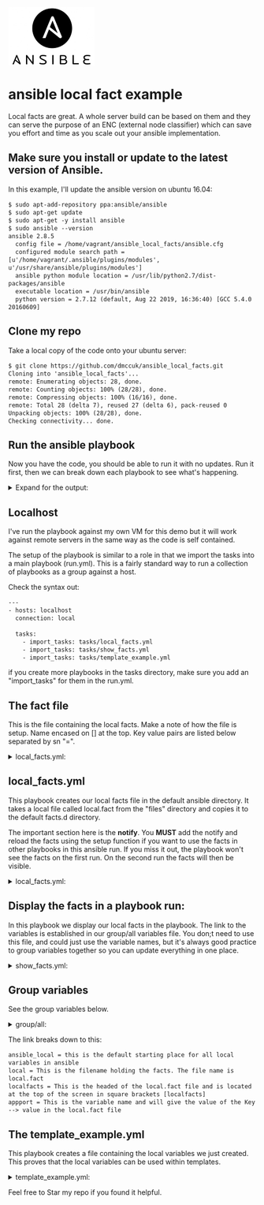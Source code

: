 ![Alt text](images/Ansible-logo1.png?raw=true)

# ansible local fact example
Local facts are great. A whole server build can be based on them and they can serve the purpose of an ENC (external node classifier) which can save you effort and time as you scale out your ansible implementation.

## Make sure you install or update to the latest version of Ansible.
In this example, I'll update the ansible version on ubuntu 16.04:

````
$ sudo apt-add-repository ppa:ansible/ansible
$ sudo apt-get update
$ sudo apt-get -y install ansible
$ sudo ansible --version
ansible 2.8.5
  config file = /home/vagrant/ansible_local_facts/ansible.cfg
  configured module search path = [u'/home/vagrant/.ansible/plugins/modules', u'/usr/share/ansible/plugins/modules']
  ansible python module location = /usr/lib/python2.7/dist-packages/ansible
  executable location = /usr/bin/ansible
  python version = 2.7.12 (default, Aug 22 2019, 16:36:40) [GCC 5.4.0 20160609]

````
## Clone my repo
Take a local copy of the code onto your ubuntu server:

````
$ git clone https://github.com/dmccuk/ansible_local_facts.git
Cloning into 'ansible_local_facts'...
remote: Enumerating objects: 28, done.
remote: Counting objects: 100% (28/28), done.
remote: Compressing objects: 100% (16/16), done.
remote: Total 28 (delta 7), reused 27 (delta 6), pack-reused 0
Unpacking objects: 100% (28/28), done.
Checking connectivity... done.
````

## Run the ansible playbook
Now you have the code, you should be able to run it with no updates. Run it first, then we can break down each playbook to see what's happening.

<details>
 <summary>Expand for the output:</summary>
  <p>

````
$ sudo ansible-playbook -i localhost run.yml
 [WARNING]: Unable to parse /home/vagrant/ansible_local_facts/localhost as an inventory source

 [WARNING]: No inventory was parsed, only implicit localhost is available

 [WARNING]: provided hosts list is empty, only localhost is available. Note that the implicit localhost does not match 'all'


PLAY [localhost] *********************************************************************************************************************

TASK [Gathering Facts] ***************************************************************************************************************
ok: [localhost]

TASK [Create custom fact directory] **************************************************************************************************
ok: [localhost]

TASK [Insert custom fact file] *******************************************************************************************************
ok: [localhost]

TASK [local facts] *******************************************************************************************************************
ok: [localhost] => {
    "ansible_local": {
        "local": {
            "localfacts": {
                "appport": "9090",
                "environment": "production",
                "owner": "systems",
                "role": "webserver"
            }
        }
    }
}

TASK [reload facts] ******************************************************************************************************************
ok: [localhost]

TASK [print app port] ****************************************************************************************************************
ok: [localhost] => {
    "msg": "your application port is 9090"
}

TASK [print environment] *************************************************************************************************************
ok: [localhost] => {
    "msg": "your environment is production"
}

TASK [print role] ********************************************************************************************************************
ok: [localhost] => {
    "msg": "your role is webserver"
}

TASK [template] **********************************************************************************************************************
ok: [localhost]

PLAY RECAP ***************************************************************************************************************************
localhost                  : ok=9    changed=0    unreachable=0    failed=0    skipped=0    rescued=0    ignored=0
````
</p></details>


## Localhost
I've run the playbook against my own VM for this demo but it will work against remote servers in the same way as the code is self contained.

The setup of the playbook is similar to a role in that we import the tasks into a main playbook (run.yml). This is a fairly standard way to run a collection of playbooks as a group against a host.

Check the syntax out:

````
---
- hosts: localhost
  connection: local

  tasks:
    - import_tasks: tasks/local_facts.yml
    - import_tasks: tasks/show_facts.yml
    - import_tasks: tasks/template_example.yml
````

if you create more playbooks in the tasks directory, make sure you add an "import_tasks" for them in the run.yml.

## The fact file
This is the file containing the local facts. Make a note of how the file is setup. Name encased on [] at the top. Key value pairs are listed below separated by sn "=".

<details>
 <summary>local_facts.yml:</summary>
  <p>

````
[localfacts]
role= webserver
environment= production
owner= systems
appport= 9090
````

</p></details>

## local_facts.yml
This playbook creates our local facts file in the default ansible directory. It takes a local file called local.fact from the "files" directory and copies it to the default facts.d directory.

The important section here is the <b>notify</b>. You <b>MUST</b> add the notify and reload the facts using the setup function if you want to use the facts in other playbooks in this ansible run. If you miss it out, the playbook won't see the facts on the first run. On the second run the facts will then be visible.

<details>
 <summary>local_facts.yml:</summary>
  <p>

````
---
- name: "Create custom fact directory"
  file:
    path: "/etc/ansible/facts.d"
    state: "directory"
    mode: 0766

- name: "Insert custom fact file"
  copy:
    src: files/local.fact
    dest: /etc/ansible/facts.d/local.fact
    mode: 0644

- name: local facts
  debug: var=ansible_local
  notify:
  - reload facts

- name: reload facts
  setup: filter=ansible_local
````

</p></details>

## Display the facts in a playbook run:
In this playbook we display our local facts in the playbook. The link to the variables is established in our group/all variables file. You don;t need to use this file, and could just use the variable names, but it's always good practice to group variables together so you can update everything in one place.

<details>
 <summary>show_facts.yml:</summary>
  <p>

````
---
- name: print app port
  debug: msg="your application port is {{ list_appport }}"
- name: print environment
  debug: msg="your environment is {{ list_environment }}"
- name: print role
  debug: msg="your role is {{ list_role }}"
````

</p></details>

## Group variables
See the group variables below.

<details>
 <summary>group/all:</summary>
  <p>

````
---

list_appport: "{{ ansible_local.local.localfacts.appport }}"
list_environment:  "{{ ansible_local.local.localfacts.environment }}"
list_role:  "{{ ansible_local.local.localfacts.role }}"
````

</p></details>

The link breaks down to this:

````
ansible_local = this is the default starting place for all local variables in ansible
local = This is the filename holding the facts. The file name is local.fact
localfacts = This is the headed of the local.fact file and is located at the top of the screen in square brackets [localfacts]
appport = This is the variable name and will give the value of the Key --> value in the local.fact file
````

## The template_example.yml
This playbook creates a file containing the local variables we just created. This proves that the local variables can be used within templates.

<details>
 <summary>template_example.yml:</summary>
  <p>

````
---

- template:
    src: ~/ansible_local_facts/templates/ansible_local_vars.j2
    dest: /tmp/local_ansible_variables
````

</p></details>

Feel free to Star my repo if you found it helpful.

